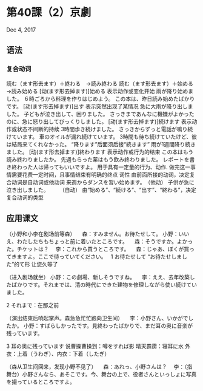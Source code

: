 # 第40課（2）京劇
Dec 4, 2017

## 语法
### 复合动词
読む（ます形去ます）＋終わる　→読み終わる
読む（ます形去ます）＋始める　→読み始める
[动(ます形去掉ます)]始める
表示动作或变化开始
雨が降り始めました。
６時ごろから料理を作りはじめよう。
この本は、昨日読み始めたばかりです。
[动(ます形去掉ます)]出す
表示突然出现了某情况
急に大雨が降り出しました。
子どもが泣き出して、困りました。
さっきまであんなに機嫌がよかったのに、急に怒り出してびっくりしました。
[动(ます形去掉ます)]続けます
表示动作或状态不间断的持续
3時間歩き続けました。
さっきからずっと電話が鳴り続けています。
車のオイルが漏れ続けています。
3時間も待ち続けていたけど、彼は結局来てくれなかった。
“降ります”后面须后接“続きます”
雨が1週間降り続きました。
[动(ます形去掉ます)]終わります
表示动作或行为的结束
この本はもう読み終わりましたか。
先週もらった薬はもう飲み終わりました。
レポートを書き終わった人は帰ってもいいですよ。
用于具有一定量的行为、动作. 做完这一事情需要花费一定时间，且事情结束有明确的终点
词性
由前面所接的动词，决定复合动词是自动词或他动词
来週からダンスを習い始めます。　（他动）
子供が急に泣き出しました。　　　（自动）
由“始める”、“続ける”、“出す”、“終わる”，决定复合动词的类型

## 应用课文
（小野和小李在剧场前等森）
　森：すみません。お待たせして。
小野：いいえ、わたしたちもちょっと前に着いたところです。
　森：そうですか。よかった。チケットは？
　李：これから買うところです。
　森：じゃあ、ぼくが買ってきますよ。ここで待っていてください。
 
1
お待たせして
“お待たせしました”的て形
让您久等了

（进入剧场就坐）
小野：この劇場、新しそうですね。
　李：ええ、去年改築したばかりです。それまでは、清の時代にできた建物を修理しながら使い続けていました。

2
それまで：在那之前

（演出结束后响起掌声。森急急忙忙跑向卫生间）
　李：小野さん、いかがでしたか。
小野：すばらしかったです。見終わったばかりで、まだ耳の奥に音楽が残っています。

3
耳の奥に残っています
说曹操曹操到：噂をすれば影
晴天霹雳：寝耳に水
外衣：上着（うわぎ）、内衣：下着（したぎ）

（森从卫生间回来，发现小野不见了）
　森：あれっ、小野さんは？
　李：（指舞台）小野さんなら、あそこです。今、舞台の上で、役者さんといっしょに写真を撮っているところですよ。
